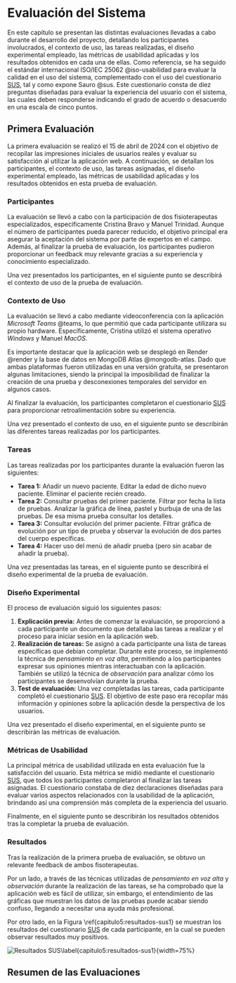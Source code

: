 # Evaluación del Sistema

En este capítulo se presentan las distintas evaluaciones llevadas a cabo durante el desarrollo del proyecto, detallando los participantes involucrados, el contexto de uso, las tareas realizadas, el diseño experimental empleado, las métricas de usabilidad aplicadas y los resultados obtenidos en cada una de ellas. Como referencia, se ha seguido el estándar internacional ISO/IEC 25062 @iso-usabilidad para evaluar la calidad en el uso del sistema, complementado con el uso del cuestionario [SUS](#SUS), tal y como expone Sauro @sus. Este cuestionario consta de diez preguntas diseñadas para evaluar la experiencia del usuario con el sistema, las cuales deben responderse indicando el grado de acuerdo o desacuerdo en una escala de cinco puntos.

## Primera Evaluación

La primera evaluación se realizó el 15 de abril de 2024 con el objetivo de recopilar las impresiones iniciales de usuarios reales y evaluar su satisfacción al utilizar la aplicación web. A continuación, se detallan los participantes, el contexto de uso, las tareas asignadas, el diseño experimental empleado, las métricas de usabilidad aplicadas y los resultados obtenidos en esta prueba de evaluación.

### Participantes

La evaluación se llevó a cabo con la participación de dos fisioterapeutas especializados, específicamente Cristina Bravo y Manuel Trinidad. Aunque el número de participantes pueda parecer reducido, el objetivo principal era asegurar la aceptación del sistema por parte de expertos en el campo. Además, al finalizar la prueba de evaluación, los participantes pudieron proporcionar un feedback muy relevante gracias a su experiencia y conocimiento especializado.

Una vez presentados los participantes, en el siguiente punto se describirá el contexto de uso de la prueba de evaluación.

### Contexto de Uso

La evaluación se llevó a cabo mediante videoconferencia con la aplicación *Microsoft Teams* @teams, lo que permitió que cada participante utilizara su propio hardware. Específicamente, Cristina utilizó el sistema operativo *Windows* y Manuel *MacOS*.

Es importante destacar que la aplicación web se desplegó en Render @render y la base de datos en MongoDB Atlas @mongodb-atlas. Dado que ambas plataformas fueron utilizadas en una versión gratuita, se presentaron algunas limitaciones, siendo la principal la imposibilidad de finalizar la creación de una prueba y desconexiones temporales del servidor en algunos casos.

Al finalizar la evaluación, los participantes completaron el cuestionario [SUS](#SUS) para proporcionar retroalimentación sobre su experiencia.

Una vez presentado el contexto de uso, en el siguiente punto se describirán las diferentes tareas realizadas por los participantes.

### Tareas

Las tareas realizadas por los participantes durante la evaluación fueron las siguientes:

- **Tarea 1:** Añadir un nuevo paciente. Editar la edad de dicho nuevo paciente. Eliminar el
  paciente recién creado.
- **Tarea 2:** Consultar pruebas del primer paciente. Filtrar por fecha la lista de pruebas.
  Analizar la gráfica de línea, pastel y burbuja de una de las pruebas. De esa misma prueba
  consultar los detalles.
- **Tarea 3:** Consultar evolución del primer paciente. Filtrar gráfica de evolución por un tipo de
  prueba y observar la evolución de dos partes del cuerpo específicas.
- **Tarea 4:** Hacer uso del menú de añadir prueba (pero sin acabar de añadir la prueba).

Una vez presentadas las tareas, en el siguiente punto se describirá el diseño experimental de la prueba de evaluación.

### Diseño Experimental

El proceso de evaluación siguió los siguientes pasos:

1. **Explicación previa:** Antes de comenzar la evaluación, se proporcionó a cada participante un documento que detallaba las tareas a realizar y el proceso para iniciar sesión en la aplicación web.
2. **Realización de tareas:** Se asignó a cada participante una lista de tareas específicas que debían completar. Durante este proceso, se implementó la técnica de *pensamiento en voz alta*, permitiendo a los participantes expresar sus opiniones mientras interactuaban con la aplicación. También se utilizó la técnica de *observación* para analizar cómo los participantes se desenvolvían durante la prueba.
3. **Test de evaluación:** Una vez completadas las tareas, cada participante completó el cuestionario [SUS](#SUS). El objetivo de este paso era recopilar más información y opiniones sobre la aplicación desde la perspectiva de los usuarios.

Una vez presentado el diseño experimental, en el siguiente punto se describirán las métricas de evaluación.

### Métricas de Usabilidad

La principal métrica de usabilidad utilizada en esta evaluación fue la satisfacción del usuario. Esta métrica se midió mediante el cuestionario [SUS](#SUS), que todos los participantes completaron al finalizar las tareas asignadas. El cuestionario constaba de diez declaraciones diseñadas para evaluar varios aspectos relacionados con la usabilidad de la aplicación, brindando así una comprensión más completa de la experiencia del usuario.

Finalmente, en el siguiente punto se describirán los resultados obtenidos tras la completar la prueba de evaluación. 

### Resultados

Tras la realización de la primera prueba de evaluación, se obtuvo un relevante feedback de ambos fisoterapeutas.

Por un lado, a través de las técnicas utilizadas de *pensamiento en voz alta* y *observación* durante la realización de las tareas, se ha comprobado que la aplicación web es fácil de utilizar, sin embargo, el entendimiento de las gráficas que muestran los datos de las pruebas puede acabar siendo confuso, llegando a necesitar una ayuda más profesional.

Por otro lado, en la Figura \ref{capitulo5:resultados-sus1}  se muestran los resultados del cuestionario [SUS](#SUS) de cada participante, en la cual se pueden observar resultados muy positivos.

![Resultados [SUS](#SUS)\label{capitulo5:resultados-sus1}](cap5_resultados-sus1.png){width=75%}

## Resumen de las Evaluaciones

